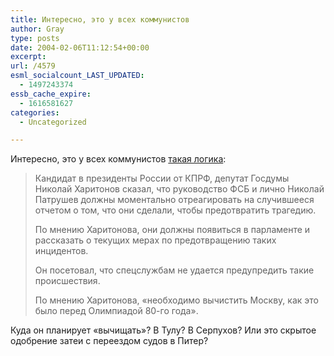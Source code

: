 ```yaml
---
title: Интересно, это у всех коммунистов
author: Gray
type: posts
date: 2004-02-06T11:12:54+00:00
excerpt:
url: /4579
esml_socialcount_LAST_UPDATED:
  - 1497243374
essb_cache_expire:
  - 1616581627
categories:
  - Uncategorized

---
```








Интересно, это у всех коммунистов <a href="http://news.bbc.co.uk/hi/russian/russia/newsid_3465000/3465361.stm" target="_blank">такая логика</a>:

> Кандидат в президенты России от КПРФ, депутат Госдумы Николай Харитонов сказал, что руководство ФСБ и лично Николай Патрушев должны моментально отреагировать на случившееся отчетом о том, что они сделали, чтобы предотвратить трагедию. 
> 
> По мнению Харитонова, они должны появиться в парламенте и рассказать о текущих мерах по предотвращению таких инцидентов. 
> 
> Он посетовал, что спецслужбам не удается предупредить такие происшествия. 
> 
> По мнению Харитонова, &#171;необходимо вычистить Москву, как это было перед Олимпиадой 80-го года&#187;. 

Куда он планирует &#171;вычищать&#187;? В Тулу? В Серпухов? Или это скрытое одобрение затеи с переездом судов в Питер?